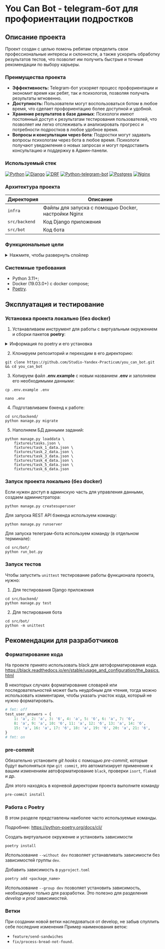 # You Can Bot - telegram-бот для профориентации подростков

## Описание проекта<a name="description"></a>
Проект создан с целью помочь ребятам определить свои профессиональные интересы и склонности, а также ускорить обработку результатов тестов, что позволит им получить быстрые и точные рекомендации по выбору карьеры.

### Преимущества проекта<a name="advantages"></a>

- **Эффективность:** Telegram-бот ускоряет процесс профориентации и экономит время как ребят, так и психологов, позволяя получать результаты мгновенно.
- **Доступность:** Пользователи могут воспользоваться ботом в любое время, что сделает профориентацию более доступной и удобной.
- **Хранение результатов в базе данных**: Психологи имеют постоянный доступ к результатам тестирования пользователей, что позволяет им легко отслеживать и анализировать прогресс и потребности подростков в любое удобное время.
- **Вопросы и консультации через бота**: Подростки могут задавать вопросы психологам через бота в любое время. Психологи получают уведомления о новых запросах и могут предоставить консультацию и поддержку в Админ-панели.

### Используемый стек<a name="stack"></a>

[![Python][Python-badge]][Python-url]
[![Django][Django-badge]][Django-url]
[![DRF][DRF-badge]][DRF-url]
[![Python-telegram-bot][Python-telegram-bot-badge]][Python-telegram-bot-url]
[![Postgres][Postgres-badge]][Postgres-url]
[![Nginx][Nginx-badge]][Nginx-url]

### Архитектура проекта<a name="architecture"></a>

| Директория    | Описание                                                |
|---------------|---------------------------------------------------------|
| `infra`       | Файлы для запуска с помощью Docker, настройки Nginx     |
| `src/backend` | Код Django приложения                                   |
| `src/bot`     | Код бота                                                |

### Функциональные цели<a name="goals"></a>
<details>
  <summary>Нажмите, чтобы развернуть спойлер</summary>

- [ ] Доступ к тестированию только при регистрации в ЛК
- [ ] Отправка отформатированных сообщений с вопросами пользователю
- [ ] Автоматическая интерпретация результатов 8 заданий
  - [X] Задания 1-3
  - [ ] Задания 4-8
- [ ] Отправка расшифровок по профессиональным направлениям на основе результатов тестов
- [ ] Меню с возможностью просмотра списка заданий и расшифровок к ним
- [ ] Возможность через кнопку меню задать вопрос психологу
- [ ] Просмотр результата тестов в админ-панели
- [ ] Возможность ответить на вопрос подростка в админ-панели
- [ ] Уведомление психолога в telegram о том, что ему пришёл вопрос от подростка
- [ ] Тестирование API Django приложения
- [ ] Описание deploy workflow, docker образа, docker-compose, настройка nginx

</details>

### Системные требования
- Python 3.11+;
- Docker (19.03.0+) c docker compose;
- [Poetry](https://python-poetry.org/docs/#installing-with-the-official-installer).


## Эксплуатация и тестирование<a name="usage-and-testing"></a>

### Установка проекта локально (без docker)<a name="local-install"></a>

1. Устанавливаем инструмент для работы с виртуальным окружением и сборки пакетов **poetry**:

<details>
  <summary>Информация по poetry и его установка</summary>
<br>

**Poetry** - это инструмент для управления зависимостями и виртуальными окружениями, также может использоваться для сборки пакетов. В этом проекте Poetry необходим для дальнейшей разработки приложения, его установка <b>обязательна</b>.<br>

  <details>
    <summary>Как скачать и установить?</summary>

### Установка<a name="install"></a>

1. Установите poetry следуя [инструкции с официального сайта](https://python-poetry.org/docs/#installation).
2. После установки перезапустите оболочку и введите команду
```SHELL
poetry --version
```
3. Если установка прошла успешно, вы получите ответ в формате
```SHELL
Poetry (version 1.2.0)
```

<table><thead><tr><td>ℹ️</td><td>
  Опционально: измените конфигурацию poetry<br>
  <code>poetry config virtualenvs.in-project true</code><br>
  Выполнение данной команды необходимо для создания виртуального окружения в папке проекта.<br>
</td></tr></thead></table>

4. Создадим виртуальное окружение нашего проекта с
помощью команды:
```SHELL
poetry install
```
Результатом выполнения команды станет создание в корне проекта папки .venv.
Зависимости для создания окружения берутся из файлов poetry.lock (приоритетнее)
и pyproject.toml

Для добавления новой зависимости в окружение необходимо выполнить команду
```SHELL
poetry add <package_name>
```
_Пример использования:_
```SHELL
poetry add starlette
```
Также poetry позволяет разделять зависимости необходимые для разработки, от
основных.
Для добавления зависимости необходимой для разработки и тестирования необходимо
добавить флаг ***--group dev***
```SHELL
poetry add <package_name> --group dev
```
_Пример использования:_
```SHELL
poetry add pytest --group dev
```
  </details>
  <details>
    <summary>Порядок работы после настройки</summary>
<br>

Чтобы активировать виртуальное окружение, введите команду:
```SHELL
poetry shell
```
Существует возможность запуска скриптов и команд с помощью команды без
активации окружения:
```SHELL
poetry run <script_name>.py
```
_Примеры:_
```SHELL
poetry run python script_name>.py
poetry run pytest
poetry run black
```
Порядок работы в оболочке не меняется. Пример команды для Win:
```SHELL
python src/run_bot.py
```
Доступен стандартный метод работы с активацией окружения в терминале с помощью команд, если использовали virtualenvs.in-project true:

Для WINDOWS:
```SHELL
source .venv/Scripts/activate
```
Для UNIX:
```SHELL
source .venv/bin/activate
```
  </details>
</details>

2. Клонируем репозиторий и переходим в его директорию:

```shell
git clone https://github.com/Studio-Yandex-Practicum/you_can_bot.git && cd you_can_bot
```

3. Копируем файл **.env.example** с новым названием **.env** и заполняем его необходимыми данными:

```shell
cp .env.example .env
```
```shell
nano .env
```

4. Подготавливаем бэкенд к работе:

```shell
cd src/backend/
python manage.py migrate
```
5. Наполняем БД данными заданий:

```shell
python manage.py loaddata \
    fixtures/tasks.json \
    fixtures/task_1_data.json \
    fixtures/task_2_data.json \
    fixtures/task_3_data.json \
    fixtures/task_4_data.json \
    fixtures/task_5_data.json \
    fixtures/task_6_data.json
```

### Запуск проекта локально (без docker)<a name="local-run"></a>

Если нужен доступ в админскую часть для управления данными, создаем администратора:

```shell
python manage.py createsuperuser
```

Для запуска REST API бэкенда используем команду:

```shell
python manage.py runserver
```

Для запуска телеграм-бота используем команду (в отдельном терминале):
```shell
cd src/bot/
python run_bot.py
```

### Запуск тестов<a name="tests"></a>

Чтобы запустить `unittest` тестирование работы функционала проекта, нужно:
1. Для тестирования Django приложения
```SHELL
cd src/backend/
python manage.py test
```
2. Для тестирования бота
```SHELL
cd src/bot/
python -m unittest
```

## Рекомендации для разработчиков<a name="development"></a>

### Форматирование кода<a name="formatting"></a>

На проекте принято использовать black для автоформатирования кода.
https://black.readthedocs.io/en/stable/usage_and_configuration/the_basics.html

В некоторых случаях форматирование словарей или последовательностей может быть неудобным для чтения, тогда можно использовать комментарии, чтобы указать участок кода, который не нужно форматировать.
```Python
# fmt: off
test_user_answers = {
    1: 'а', 2: 'а', 3: 'б', 4: 'а', 5: 'б', 6: 'а', 7: 'б',
    8: 'а', 9: 'а', 10: 'б', 11: 'а', 12: 'б', 13: 'а', 14: 'б',
    15: 'а', 16: 'а', 17: 'б', 18: 'а', 19: 'б', 20: 'а', 21: 'б',
}
# fmt: on
```

### pre-commit<a name="pre-commit"></a>

Обязательно установите _git hooks_ с помощью _pre-commit_, которые будут выполняться при `git commit`, это автоматизирует применение к вашим изменениям автоформатирование `black`, проверки `isort`, `flake8` и др.

Для этого находясь в корневой директории проекта выполните команду
```BASH
pre-commit install
```

### Работа с Poetry<a name="poetry"></a>

В этом разделе представлены наиболее часто используемые команды.

Подробнее: https://python-poetry.org/docs/cli/

Создать виртуальное окружение и установить зависимости

```
poetry install
```
Использование `--without dev` позволяет устанавливать зависимости без зависимостей группы `dev`.

Добавить зависимость в `pyproject.toml`

```
poetry add <package_name>
```

Использование `--group dev` позволяет установить зависимость, необходимую только для разработки. Это полезно для
разделения _develop_ и _prod_ зависимостей.

### Ветки<a name="branches"></a>

При создании новой ветки наследоваться от develop, не забыв спуллить себе последние изменения
Пример наименования веток:
   - `feature/send-sandwiches`
   - `fix/process-bread-not-found.`

<!-- MARKDOWN LINKS & BADGES -->

[Python-url]: https://www.python.org/

[Python-badge]: https://img.shields.io/badge/Python-376f9f?style=for-the-badge&logo=python&logoColor=white

[Django-url]: https://github.com/django/django

[Django-badge]: https://img.shields.io/badge/Django-0c4b33?style=for-the-badge&logo=django&logoColor=white

[DRF-url]: https://github.com/encode/django-rest-framework

[DRF-badge]: https://img.shields.io/badge/DRF-a30000?style=for-the-badge

[Python-telegram-bot-url]: https://github.com/python-telegram-bot/python-telegram-bot

[Python-telegram-bot-badge]: https://img.shields.io/badge/python--telegram--bot-4b8bbe?style=for-the-badge

[Postgres-url]: https://www.postgresql.org/

[Postgres-badge]: https://img.shields.io/badge/postgres-306189?style=for-the-badge&logo=postgresql&logoColor=white

[Nginx-url]: https://nginx.org

[Nginx-badge]: https://img.shields.io/badge/nginx-009900?style=for-the-badge&logo=nginx&logoColor=white
